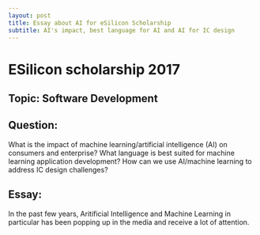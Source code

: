 ```yaml
---
layout: post
title: Essay about AI for eSilicon Scholarship
subtitle: AI's impact, best language for AI and AI for IC design 
---
```

# ESilicon scholarship 2017
## Topic: Software Development

## Question:
 What is the impact of machine learning/artificial intelligence (AI) on consumers and enterprise? What language is best suited for machine learning application development? How can we use AI/machine learning to address IC design challenges?

## Essay:
In the past few years, Aritificial Intelligence and Machine Learning in particular has been popping up in the media and receive a lot of attention.